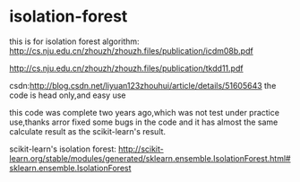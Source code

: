 # isolation-forest
this is for isolation forest algorithm:
http://cs.nju.edu.cn/zhouzh/zhouzh.files/publication/icdm08b.pdf

http://cs.nju.edu.cn/zhouzh/zhouzh.files/publication/tkdd11.pdf


csdn:http://blog.csdn.net/liyuan123zhouhui/article/details/51605643
the code is head only,and easy use

this code was complete two years ago,which was not test under practice use,thanks arror fixed some bugs in the code and it has almost the same calculate result as the scikit-learn's result. 

scikit-learn's isolation forest:
http://scikit-learn.org/stable/modules/generated/sklearn.ensemble.IsolationForest.html#sklearn.ensemble.IsolationForest
